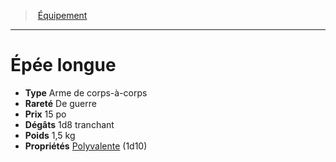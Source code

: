 ﻿---
!Equipment
Type: Arme de corps-à-corps
Price: 15 po
Weight: 1,5 kg
Rarity: De guerre
Damages: 1d8 tranchant
Properties: '[Polyvalente](hd_weapons_polyvalente.md) (1d10)'
Id: equipment_hd.md#Épée-longue
ParentLink: equipment_hd.md#Équipement
Name: Épée longue
ParentName: Équipement
NameLevel: 1
---
> [Équipement](hd_equipment.md)

---

# Épée longue

- **Type** Arme de corps-à-corps
- **Rareté** De guerre
- **Prix** 15 po
- **Dégâts** 1d8 tranchant
- **Poids** 1,5 kg
- **Propriétés** [Polyvalente](hd_weapons_polyvalente.md) (1d10)

